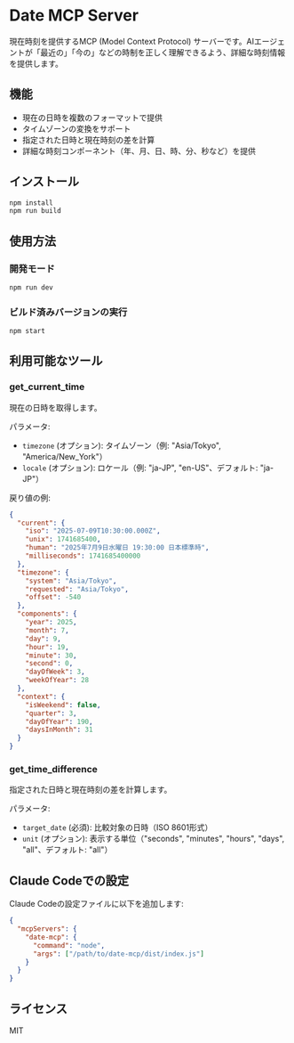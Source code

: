 # Date MCP Server

現在時刻を提供するMCP (Model Context Protocol) サーバーです。AIエージェントが「最近の」「今の」などの時制を正しく理解できるよう、詳細な時刻情報を提供します。

## 機能

- 現在の日時を複数のフォーマットで提供
- タイムゾーンの変換をサポート
- 指定された日時と現在時刻の差を計算
- 詳細な時刻コンポーネント（年、月、日、時、分、秒など）を提供

## インストール

```bash
npm install
npm run build
```

## 使用方法

### 開発モード
```bash
npm run dev
```

### ビルド済みバージョンの実行
```bash
npm start
```

## 利用可能なツール

### get_current_time
現在の日時を取得します。

パラメータ:
- `timezone` (オプション): タイムゾーン（例: "Asia/Tokyo", "America/New_York"）
- `locale` (オプション): ロケール（例: "ja-JP", "en-US"、デフォルト: "ja-JP"）

戻り値の例:
```json
{
  "current": {
    "iso": "2025-07-09T10:30:00.000Z",
    "unix": 1741685400,
    "human": "2025年7月9日水曜日 19:30:00 日本標準時",
    "milliseconds": 1741685400000
  },
  "timezone": {
    "system": "Asia/Tokyo",
    "requested": "Asia/Tokyo",
    "offset": -540
  },
  "components": {
    "year": 2025,
    "month": 7,
    "day": 9,
    "hour": 19,
    "minute": 30,
    "second": 0,
    "dayOfWeek": 3,
    "weekOfYear": 28
  },
  "context": {
    "isWeekend": false,
    "quarter": 3,
    "dayOfYear": 190,
    "daysInMonth": 31
  }
}
```

### get_time_difference
指定された日時と現在時刻の差を計算します。

パラメータ:
- `target_date` (必須): 比較対象の日時（ISO 8601形式）
- `unit` (オプション): 表示する単位（"seconds", "minutes", "hours", "days", "all"、デフォルト: "all"）

## Claude Codeでの設定

Claude Codeの設定ファイルに以下を追加します:

```json
{
  "mcpServers": {
    "date-mcp": {
      "command": "node",
      "args": ["/path/to/date-mcp/dist/index.js"]
    }
  }
}
```

## ライセンス

MIT